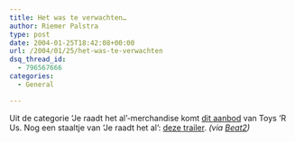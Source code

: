 ```yaml
---
title: Het was te verwachten…
author: Riemer Palstra
type: post
date: 2004-01-25T18:42:08+00:00
url: /2004/01/25/het-was-te-verwachten
dsq_thread_id:
  - 796567666
categories:
  - General

---
```

Uit de categorie &#8216;Je raadt het al&#8217;-merchandise komt [dit aanbod][1] van Toys &#8216;R Us. Nog een staaltje van &#8216;Je raadt het al&#8217;: [deze trailer][2]. _(via [Beat2][3])_

 [1]: http://www.amazon.com/exec/obidos/tg/detail/-/B00005BM41/ref=pd_t_qpt_1/102-0621863-1472168?v=glance&s=toys&n=171280
 [2]: mms://a1568.v53949.c5394.g.vm.akamaistream.net/7/1568/5394/v001/nickcomstor.download.akamai.com/8604/nickelodeon/nick/all_nick/movies/spongebob/sbspmovie.asf
 [3]: http://www.beat2.nl/